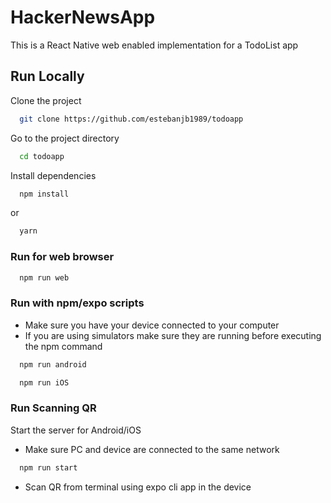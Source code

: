
# HackerNewsApp

This is a React Native web enabled implementation for a TodoList app


## Run Locally

Clone the project

```bash
  git clone https://github.com/estebanjb1989/todoapp
```

Go to the project directory

```bash
  cd todoapp
```

Install dependencies

```bash
  npm install
```
or
```bash
  yarn
```

### Run for web browser

```bash
  npm run web
```

### Run with npm/expo scripts
- Make sure you have your device connected to your computer
- If you are using simulators make sure they are running before executing the npm command
```bash
  npm run android
```

```bash
  npm run iOS
```

### Run Scanning QR
Start the server for Android/iOS
- Make sure PC and device are connected to the same network

```bash
  npm run start
```
- Scan QR from terminal using expo cli app in the device



